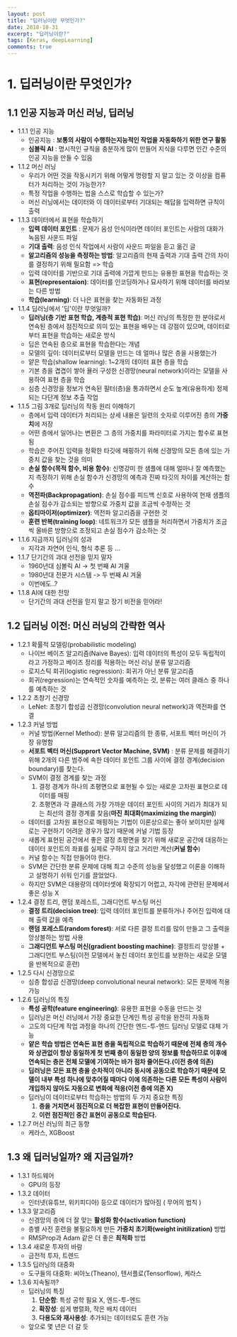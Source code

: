 ```yaml
---
layout: post
title: "딥러닝이란 무엇인가?"
date: 2018-10-31
excerpt: "딥러닝이란?"
tags: [Keras, deepLearning]
comments: true
---
```


# 1. 딥러닝이란 무엇인가?

## 1.1 인공 지능과 머신 러닝, 딥러닝

* 1.1.1 인공 지능
	* 인공지능 : **보통의 사람이 수행하는지능적인 작업을 자동화하기 위한 연구 활동**
	* **심볼릭 AI** : 명시적인 규칙을 충분하게 많이 만들어 지식을 다루면 인간 수준의 인공 지능을 만들 수 있음
* 1.1.2 머신 러닝
	* 우리가 어떤 것을 작동시키기 위해 어떻게 명령할 지 알고 있는 것 이상을 컴퓨터가 처리하는 것이 가능한가?
	* 특정 작업을 수행하는 법을 스스로 학습할 수 있는가?
	* 머신 러닝에서는 데이터와 이 데이터로부터 기대되는 해답을 입력하면 규칙이 출력
* 1.1.3 데이터에서 표현을 학습하기
	* **입력 데이터 포인트** : 문제가 음성 인식이라면 데이터 포인트는 사람의 대화가 녹음된 사운드 파일
	* **기대 출력**: 음성 인식 작업에서 사람이 사운드 파일을 듣고 옮긴 글
	* **알고리즘의 성능을 측정하는 방법**: 알고리즘의 현재 출력과 기대 출력 간의 차이를 결정하기 위해 필요함 => 학습
	* 입력 데이터를 기반으로 기대 출력에 가깝게 만드는 유용한 표현을 학습하는 것
	* **표현(representaion)**: 데이터를 인코딩하거나 묘사하기 위해 데이터를 바라보는 다른 방법
	* **학습(learning)**: 더 나은 표현을 찾는 자동화된 과정
* 1.1.4 딥러닝에서 '딥'이란 무엇일까?
	* **딥러닝(층 기반 표현 학습, 계층적 표현 학습)**: 머신 러닝의 특정한 한 분야로서 연속된 층에서 점진적으로 의미 있는 표현을 배우는 데 강점이 있으며, 데이터로부터 표현을 학습하는 새로운 방식
	* 딥은 연속된 층으로 표현을 학습한다는 개념
	* 모델의 깊이: 데이터로부터 모델을 만드는 데 얼마나 많은 층을 사용했는가
	* 얕은 학습(shallow learning): 1~2개의 데이터 표현 층을 학습
	* 기본 층을 겹겹이 쌓아 욜러 구성한 신경망(neural network)이라는 모델을 사용하여 표현 층을 학습
	* 심층 신경망을 정보가 연속된 필터(층)을 통과하면서 순도 높게(유용하게) 정제되는 다단계 정보 추출 작업
* 1.1.5 그림 3개로 딥러닝의 작동 원리 이해하기
	* 층에서 입력 데이터가 처리되는 상세 내용은 일련의 숫자로 이루어진 층의 **가중치**에 저장
	* 어떤 층에서 일어나는 변환은 그 층의 가중치를 파라미터로 가지는 함수로 표현됨
	* 학습은 주어진 입력을 정확한 타깃에 매핑하기 위해 신경망의 모든 층에 있는 가중치 값을 찾는 것을 의미
	* **손실 함수(목적 함수, 비용 함수)**: 신명강미 한 샘플에 대해 얼마나 잘 예측했는지 측정하기 위해 손실 함수가 신경망의 예측과 진짜 타깃의 차이를 계산하는 함수
	* **역전파(Backpropagation)**: 손실 점수를 피드백 신호로 사용하여 현재 샘플의 손실 점수가 감소되는 방향으로 가중치 값을 조금씩 수정하는 것
	* **옵티마이저(optimizer)**: 역전파 알고리즘을 구현한 것
	* **훈련 반복(training loop)**: 네트워크가 모든 샘플을 처리하면서 가중치가 조금씩 올바른 방향으로 조정되고 손실 점수가 감소하는 것
* 1.1.6 지금까지 딥러닝의 성과
	* 지각과 자연어 인식, 형식 추론 등 ...
* 1.1.7 단기간의 과대 선전을 믿지 말자
	* 1960년대 심볼릭 AI -> 첫 번째 AI 겨울
	* 1980년대 전문가 시스템 -> 두 번째 AI 겨울
	* 이번에도..?
* 1.1.8 AI에 대한 전망
	* 단기간의 과대 선전을 믿지 말고 장기 비전을 믿어라!

## 1.2 딥러닝 이전: 머신 러닝의 간략한 역사

* 1.2.1 확률적 모델링(probabilistic modeling)
	* 나이브 베이즈 알고리즘(Naive Bayes): 입력 데이터의 특성이 모두 독립적이라고 가정하고 베이즈 정리를 적용하는 머신 러닝 분류 알고리즘
	* 로지스틱 회귀(logistic regression): 회귀가 아닌 분류 알고리즘
	* 회귀(regression)는 연속적인 숫자를 예측하는 것, 분류는 여러 클래스 중 하나를 예측하는 것
* 1.2.2 초창기 신경망
	* LeNet: 초창기 합성곱 신경망(convolution neural network)과 역전파를 연결
* 1.2.3 커널 방법
	* 커널 방법(Kernel Method): 분류 알고리즘의 한 종류, 서포트 벡터 머신이 가장 유명함
	* **서포트 벡터 머신(Supprort Vector Machine, SVM)** : 분류 문제를 해결하기 위해 2개의 다른 범주에 속한 데이터 포인트 그룹 사이에 결정 경계(decision boundary)를 찾는다.
	* SVM이 결정 경계를 찾는 과정
		1. 결정 경계가 하나의 초평면으로 표현될 수 있는 새로운 고차원 표현으로 데이터를 매핑
		2. 초평면과 각 클래스의 가장 가까운 데이터 포인트 사이의 거리가 최대가 되는 최선의 결정 경계를 찾음(**마진 최대화(maximizing the margin)**)
	* 데이터를 고차원 표현으로 매핑하는 기법이 이론상으로는 좋아 보이지만 실제로는 구현하기 어려운 경우가 많기 때문에 커널 기법 등장
	* 새롭게 표현된 공간에서 좋은 결정 초평면을 찾기 위해 새로운 공간에 대응하는 데이터 포인트의 좌표를 실제로 구하지 않고 거리만 계산(**커널 함수**)
	* 커널 함수는 직접 만들어야 한다.
	* SVM은 간단한 분류 문제에 대해 최고 수준의 성능을 달성했고 이론을 이해하고 설명하기 쉬워 인기를 끌었었다.
	* 하지만 SVM은 대용량의 데이터셋에 확장되기 어렵고, 자각에 관련된 문제에서 좋은 성능 X
* 1.2.4 결정 트리, 랜덤 포레스트, 그래디언트 부스팅 머신
	* **결정 트리(decision tree)**: 입력 데이터 포인트를 분류하거나 주어진 입력에 대해 출력 값을 예측
	* **랜덤 포레스트(random forest)**: 서로 다른 결정 트리를 많이 만들고 그 출력을 앙상블하는 방법 사용
	* **그래디언트 부스팅 머신(gradient boosting machine)**: 결정트리 앙상블 + 그래디언트 부스팅(이전 모델에서 놓친 데이터 포인트를 보완하는 새로운 모델을 반복적으로 훈련)
* 1.2.5 다시 신경망으로
	* 심층 합성곱 신경망(deep convolutional neural network): 모든 문제에 적용 가능
* 1.2.6 딥러닝의 특징
	* **특성 공학(feature engineering)**: 유용한 표현을 수동을 만드는 것
	* 딥러닝은 머신 러닝에서 가장 중요한 단계인 특성 공학을 완전히 자동화
	* 고도의 다단계 작업 과정을 하나의 간단한 엔드-투-엔드 딥러닝 모델로 대체 가능
	* **얕은 학습 방법은 연속돈 표현 층을 독립적으로 학습하기 때문에 전체 층의 개수와 상관없이 항상 동일하게 첫 번째 층이 동일한 양의 정보를 학습하므로 이후에 연속되는 층은 전체 모델에 기여하는 바가 점차 줄어든다.(이전 층에 의존)**
	* **딥러닝은 모든 표현 층을 순차적이 아니라 동시에 공동으로 학습하기 때문에 모델이 내부 특성 하나에 맞추어질 때마다 이에 의존하는 다른 모든 특성이 사람이 개입하지 않아도 자동으로 변화에 적응(이전 층에 의존 X)**
	* 딥러닝이 데이터로부터 학습하는 방법의 두 가지 중요한 특징
		1. **층을 거치면서 점진적으로 더 복잡한 표현이 만들어진다.**
		2. **이런 점진적인 중간 표현이 공동으로 학습된다.**
* 1.2.7 머신 러닝의 최근 동향
	* 케라스, XGBoost

## 1.3 왜 딥러닝일까? 왜 지금일까?

* 1.3.1 하드웨어
	* GPU의 등장
* 1.3.2 데이터
	* 인터넷(유튜브, 위키피디아) 등으로 데이터가 많아짐 ( 무어의 법칙 )
* 1.3.3 알고리즘
	* 신경망의 층에 더 잘 맞는 **활성화 함수(activation function)**
	* 층별 사전 훈련을 불필요하게 만든 **가중치 초기화(weight initilization)** 방법
	* RMSProp과 Adam 같은 더 좋은 **최적화** 방법
* 1.3.4 새로운 투자의 바람
	* 금전적 투자, 트렌드
* 1.3.5 딥러닝의 대중화
	* 도구들의 대중화: 씨아노(Theano), 텐서플로(Tensorflow), 케라스
* 1.3.6 지속될까?
	* 딥러닝의 특징
		1. **단순함**: 특성 공학 필요 X, 엔드-투-엔드
		2. **확장성**: 쉽게 병렬화, 작은 배치 데이터
		3. **다용도와 재사용성**: 추가되는 데이터로도 훈련 가능
	* 앞으로 몇 년은 더 갈 듯
